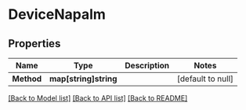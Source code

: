 # DeviceNapalm

## Properties
Name | Type | Description | Notes
------------ | ------------- | ------------- | -------------
**Method** | **map[string]string** |  | [default to null]

[[Back to Model list]](../README.md#documentation-for-models) [[Back to API list]](../README.md#documentation-for-api-endpoints) [[Back to README]](../README.md)


